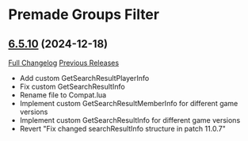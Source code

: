 # Premade Groups Filter

## [6.5.10](https://github.com/0xbs/premade-groups-filter/tree/6.5.10) (2024-12-18)
[Full Changelog](https://github.com/0xbs/premade-groups-filter/compare/6.5.9...6.5.10) [Previous Releases](https://github.com/0xbs/premade-groups-filter/releases)

- Add custom GetSearchResultPlayerInfo  
- Fix custom GetSearchResultInfo  
- Rename file to Compat.lua  
- Implement custom GetSearchResultMemberInfo for different game versions  
- Implement custom GetSearchResultInfo for different game versions  
- Revert "Fix changed searchResultInfo structure in patch 11.0.7"  

